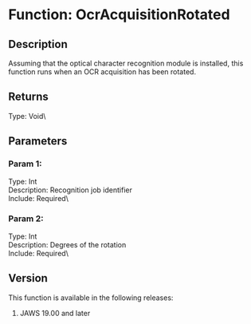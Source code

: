 # Function: OcrAcquisitionRotated

## Description

Assuming that the optical character recognition module is installed,
this function runs when an OCR acquisition has been rotated.

## Returns

Type: Void\

## Parameters

### Param 1:

Type: Int\
Description: Recognition job identifier\
Include: Required\

### Param 2:

Type: Int\
Description: Degrees of the rotation\
Include: Required\

## Version

This function is available in the following releases:

1.  JAWS 19.00 and later
